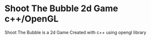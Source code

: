 Shoot The Bubble 2d Game c++/OpenGL
====================

Shoot The Bubble is a 2d Game Created with c++ using opengl library